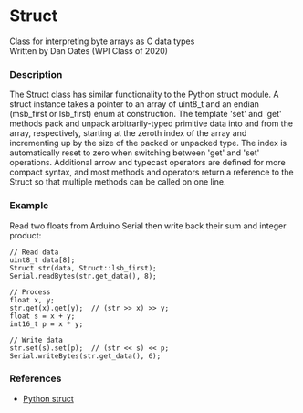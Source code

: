 # Struct
Class for interpreting byte arrays as C data types  
Written by Dan Oates (WPI Class of 2020)

### Description
The Struct class has similar functionality to the Python struct module. A struct instance takes a pointer to an array of uint8_t and an endian (msb_first or lsb_first) enum at construction. The template 'set' and 'get' methods pack and unpack arbitrarily-typed primitive data into and from the array, respectively, starting at the zeroth index of the array and incrementing up by the size of the packed or unpacked type. The index is automatically reset to zero when switching between 'get' and 'set' operations. Additional arrow and typecast operators are defined for more compact syntax, and most methods and operators return a reference to the Struct so that multiple methods can be called on one line.

### Example
Read two floats from Arduino Serial then write back their sum and integer product:
```
// Read data
uint8_t data[8];
Struct str(data, Struct::lsb_first);
Serial.readBytes(str.get_data(), 8);

// Process
float x, y;
str.get(x).get(y);	// (str >> x) >> y;
float s = x + y;
int16_t p = x * y;

// Write data
str.set(s).set(p);	// (str << s) << p;
Serial.writeBytes(str.get_data(), 6);
```

### References
- [Python struct](https://docs.python.org/2/library/struct.html)